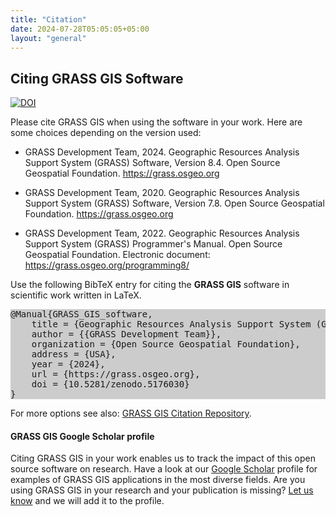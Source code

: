 ```yaml
---
title: "Citation"
date: 2024-07-28T05:05:05+05:00
layout: "general"
---
```


## Citing GRASS GIS Software

[![DOI](https://zenodo.org/badge/DOI/10.5281/zenodo.5176030.svg)](https://doi.org/10.5281/zenodo.5176030)

Please cite GRASS GIS when using the software in your work. Here are some choices
depending on the version used:

- GRASS Development Team, 2024. Geographic Resources Analysis Support System (GRASS)
Software, Version 8.4. Open Source Geospatial Foundation. https://grass.osgeo.org

- GRASS Development Team, 2020. Geographic Resources Analysis Support System (GRASS)
Software, Version 7.8. Open Source Geospatial Foundation. https://grass.osgeo.org

- GRASS Development Team, 2022. Geographic Resources Analysis Support System (GRASS)
Programmer's Manual. Open Source Geospatial Foundation. Electronic document: 
https://grass.osgeo.org/programming8/

<p> Use the following BibTeX entry for citing the <b>GRASS GIS</b> software in
scientific work written in LaTeX.</p>

<pre style="background-color:#CCCCCC">
@Manual{GRASS_GIS_software,
    title = {Geographic Resources Analysis Support System (GRASS GIS) Software, Version 8.4},
    author = {{GRASS Development Team}},
    organization = {Open Source Geospatial Foundation},
    address = {USA},
    year = {2024},
    url = {https://grass.osgeo.org},
    doi = {10.5281/zenodo.5176030}
}
</pre>

For more options see also: [GRASS GIS Citation Repository](https://grasswiki.osgeo.org/wiki/GRASS_Citation_Repository).

#### GRASS GIS Google Scholar profile
Citing GRASS GIS in your work enables us to track the impact of this open source software on research.
Have a look at our [Google Scholar](https://scholar.google.com/citations?user=gJ0ZB0cAAAAJ)
profile for examples of GRASS GIS applications in the most diverse fields.
Are you using GRASS GIS in your research and your publication is missing?
[Let us know](https://forms.gle/cDEvMJu7d6nvxLKn9) and we will add it to the profile.
